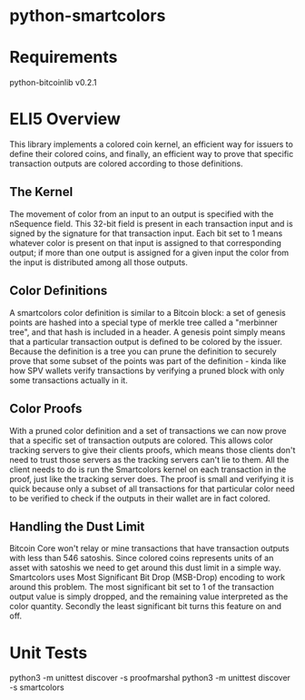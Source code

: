 python-smartcolors
==================

Requirements
============

python-bitcoinlib v0.2.1


ELI5 Overview
=============

This library implements a colored coin kernel, an efficient way for issuers to
define their colored coins, and finally, an efficient way to prove that
specific transaction outputs are colored according to those definitions.


The Kernel
----------

The movement of color from an input to an output is specified with the
nSequence field. This 32-bit field is present in each transaction input and is
signed by the signature for that transaction input. Each bit set to 1 means
whatever color is present on that input is assigned to that corresponding
output; if more than one output is assigned for a given input the color from
the input is distributed among all those outputs.


Color Definitions
-----------------

A smartcolors color definition is similar to a Bitcoin block: a set of genesis
points are hashed into a special type of merkle tree called a "merbinner tree",
and that hash is included in a header. A genesis point simply means that a
particular transaction output is defined to be colored by the issuer. Because
the definition is a tree you can prune the definition to securely prove that
some subset of the points was part of the definition - kinda like how SPV
wallets verify transactions by verifying a pruned block with only some
transactions actually in it.


Color Proofs
------------

With a pruned color definition and a set of transactions we can now prove that
a specific set of transaction outputs are colored. This allows color tracking
servers to give their clients proofs, which means those clients don't need to
trust those servers as the tracking servers can't lie to them. All the client
needs to do is run the Smartcolors kernel on each transaction in the proof,
just like the tracking server does. The proof is small and verifying it is
quick because only a subset of all transactions for that particular color need
to be verified to check if the outputs in their wallet are in fact colored.


Handling the Dust Limit
-----------------------

Bitcoin Core won't relay or mine transactions that have transaction outputs
with less than 546 satoshis. Since colored coins represents units of an asset
with satoshis we need to get around this dust limit in a simple way.
Smartcolors uses Most Significant Bit Drop (MSB-Drop) encoding to work around
this problem. The most significant bit set to 1 of the transaction output value
is simply dropped, and the remaining value interpreted as the color quantity.
Secondly the least significant bit turns this feature on and off.


Unit Tests
==========

python3 -m unittest discover -s proofmarshal
python3 -m unittest discover -s smartcolors
